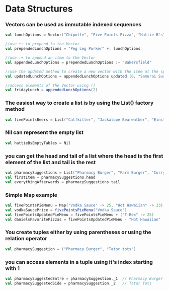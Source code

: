 # Data Structures

### Vectors can be used as immutable indexed sequences
```scala
val lunchOptions = Vector("Chipotle", "Five Points Pizza", "Hattie B's", "The Pharmacy Burger Parlor and Beer Garden")

//use +: to prepend to the Vector
val prependedLunchOptions = "Peg Leg Porker" +: lunchOptions

//use :+ to append an item to the Vector
val appendedLunchOptions = prependedLunchOptions :+ "Bakersfield"

//use the updated method to create a new vector with the item at the specified index updated
val updatedLunchOptions = appendedLunchOptions updated (0, "Samurai Sushi")

//access elements of the Vector using ()
val fridayLunch = appendedLunchOptions(2)
```

### The easiest way to create a list is by using the List() factory method
```scala
val fivePointsBeers = List("Calfkiller", "Jackalope Bearwalker", "Einstok Pale Ale")
```

### Nil can represent the empty list
```scala
val hattieBsEmptyTables = Nil
```

### you can get the head and tail of a list where the head is the first element of the list and tail is the rest
```scala
val pharmacySuggestions = List("Pharmacy Burger", "Farm Burger", "Curry wurst", "Root beer float")
val firstItem = pharmacySuggestions.head
val everythingAfterwards = pharmacySuggestions.tail
```

### Simple Map example
```scala
val fivePointsPieMenu = Map("Vodka Sauce" -> 25, "Hot Hawaiian" -> 23)  // creates a map of Pizza -> Price
val vodkaSaucePrice = fivePointsPieMenu("Vodka Sauce")                  // 25
val fivePointsUpdatedPieMenu = fivePointsPieMenu + ("T-Rex" -> 25)      // creates new map with T-Rex appended
val danielsFavoritePizzas = fivePointsUpdatedPieMenu - "Hot Hawaiian"   // creates new map without Hot Hawaiian
```

### You create tuples either by using parentheses or using the relation operator
```scala
val pharmacySuggestion = ("Pharmacy Burger", "Tator tots")
```

### you can access elements in a tuple using it's index starting with 1
```scala
val pharmacySuggestedEntre = pharmacySuggestion._1  // Pharmacy Burger
val pharmacySuggestedSide = pharmacySuggestion._2   // Tator Tots
```
